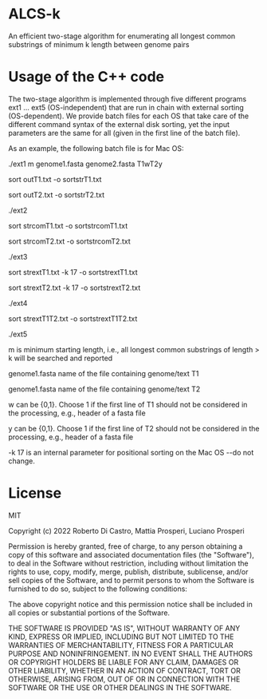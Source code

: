 # ALCS-k
An efficient two-stage algorithm for enumerating all longest common substrings of minimum k length between genome pairs


# Usage of the C++ code
The two-stage algorithm is implemented through five different programs ext1 ... ext5 (OS-independent) that are run in chain with external sorting (OS-dependent). We provide batch files for each OS that take care of the different command syntax of the external disk sorting, yet the input parameters are the same for all (given in the first line of the batch file).

As an example, the following batch file is for Mac OS:

./ext1 m genome1.fasta genome2.fasta T1wT2y

sort outT1.txt -o sortstrT1.txt

sort outT2.txt -o sortstrT2.txt

./ext2

sort strcomT1.txt -o sortstrcomT1.txt

sort strcomT2.txt -o sortstrcomT2.txt

./ext3

sort strextT1.txt -k 17 -o sortstrextT1.txt

sort strextT2.txt -k 17 -o sortstrextT2.txt

./ext4

sort strextT1T2.txt -o sortstrextT1T2.txt

./ext5

m is minimum starting length, i.e., all longest common substrings of length > k will be searched and reported

genome1.fasta  name of the file containing genome/text T1

genome1.fasta  name of the file containing genome/text T2

w can be {0,1}. Choose 1 if the first line of T1 should not be considered in the processing, e.g., header of a fasta file

y can be {0,1}. Choose 1 if the first line of T2 should not be considered in the processing, e.g., header of a fasta file

-k 17 is an internal parameter for positional sorting on the Mac OS --do not change.

# License

MIT

Copyright (c) 2022 Roberto Di Castro, Mattia Prosperi, Luciano Prosperi

Permission is hereby granted, free of charge, to any person obtaining a copy
of this software and associated documentation files (the "Software"), to deal
in the Software without restriction, including without limitation the rights
to use, copy, modify, merge, publish, distribute, sublicense, and/or sell
copies of the Software, and to permit persons to whom the Software is
furnished to do so, subject to the following conditions:

The above copyright notice and this permission notice shall be included in all
copies or substantial portions of the Software.

THE SOFTWARE IS PROVIDED "AS IS", WITHOUT WARRANTY OF ANY KIND, EXPRESS OR
IMPLIED, INCLUDING BUT NOT LIMITED TO THE WARRANTIES OF MERCHANTABILITY,
FITNESS FOR A PARTICULAR PURPOSE AND NONINFRINGEMENT. IN NO EVENT SHALL THE
AUTHORS OR COPYRIGHT HOLDERS BE LIABLE FOR ANY CLAIM, DAMAGES OR OTHER
LIABILITY, WHETHER IN AN ACTION OF CONTRACT, TORT OR OTHERWISE, ARISING FROM,
OUT OF OR IN CONNECTION WITH THE SOFTWARE OR THE USE OR OTHER DEALINGS IN THE
SOFTWARE.
